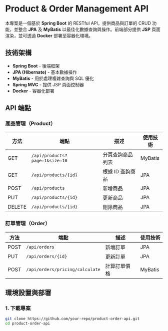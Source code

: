 # Product & Order Management API

本專案是一個基於 **Spring Boot** 的 RESTful API，提供商品與訂單的 CRUD 功能，並整合 **JPA** 及 **MyBatis** 以最佳化數據查詢與操作。前端部分提供 **JSP** 頁面渲染，並可透過 **Docker** 部署至容器化環境。

## 技術架構

- **Spring Boot** - 後端框架
- **JPA (Hibernate)** - 基本數據操作
- **MyBatis** - 用於處理複雜查詢與 SQL 優化
- **Spring MVC** - 提供 JSP 頁面控制器
- **Docker** - 容器化部署

## API 端點

### 產品管理（Product）

| 方法 | 端點 | 描述 | 使用技術 |
|------|-------------------------|----------------|------------|
| GET | `/api/products?page=1&size=10` | 分頁查詢商品列表 | MyBatis |
| GET | `/api/products/{id}` | 根據 ID 查詢商品 | JPA |
| POST | `/api/products` | 新增商品 | JPA |
| PUT | `/api/products/{id}` | 更新商品 | JPA |
| DELETE | `/api/products/{id}` | 刪除商品 | JPA |

### 訂單管理（Order）

| 方法 | 端點 | 描述 | 使用技術 |
|------|-------------------------|----------------|------------|
| POST | `/api/orders` | 新增訂單 | JPA |
| PUT | `/api/orders/{id}` | 更新訂單 | JPA |
| POST | `/api/orders/pricing/calculate` | 計算訂單價格 | MyBatis |

## 環境設置與部署

### 1. 下載專案

```sh
git clone https://github.com/your-repo/product-order-api.git
cd product-order-api

